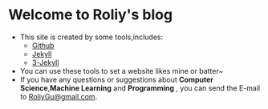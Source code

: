 Welcome to Roliy's blog
===

* This site is created by some tools,includes:
	* [Github](https://github.com/roliygu)
	* [Jekyll](http://jekyllcn.com/)
	* [3-Jekyll](https://github.com/P233/3-Jekyll)
* You can use these tools to set a website likes mine or batter~
* If you have any questions or suggestions about **Computer Science**,**Machine Learning** and **Programming** , you can send the E-mail to RoliyGu@gmail.com.
